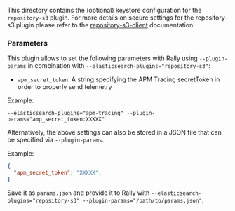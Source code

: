 This directory contains the (optional) keystore configuration for the `repository-s3` plugin.
For more details on secure settings for the repository-s3 plugin please refer to the [repository-s3-client](https://www.elastic.co/guide/en/elasticsearch/plugins/current/repository-s3-client.html) documentation.

### Parameters

This plugin allows to set the following parameters with Rally using `--plugin-params` in combination with `--elasticsearch-plugins="repository-s3"`:

* `apm_secret_token`: A string specifying the APM Tracing secretToken in order to properly send telemetry

Example:

`--elasticsearch-plugins="apm-tracing" --plugin-params="amp_secret_token:XXXXX"`

Alternatively, the above settings can also be stored in a JSON file that can be specified via `--plugin-params`.

Example:

```json
{
  "apm_secret_token": "XXXXX",
}
```   

Save it as `params.json` and provide it to Rally with `--elasticsearch-plugins="repository-s3" --plugin-params="/path/to/params.json"`.
